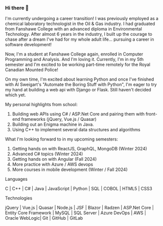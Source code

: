 ### Hi there 👋

<!--
**m-lynch91/m-lynch91** is a ✨ _special_ ✨ repository because its `README.md` (this file) appears on your GitHub profile.

Here are some ideas to get you started:

- 🔭 I’m currently working on ...
- 🌱 I’m currently learning ...
- 👯 I’m looking to collaborate on ...
- 🤔 I’m looking for help with ...
- 💬 Ask me about ...
- 📫 How to reach me: ...
- 😄 Pronouns: ...
- ⚡ Fun fact: ...
-->

I'm currently undergoing a career transition! I was previously employed as a chemical laboratory technologist in the Oil & Gas industry. I had graduated from Fanshawe College with an advanced diploma in Environmental Technology. After almost 6 years in the industry, I built up the courage to chase after a dream I've had for my whole adult life... pursuing a career in software development!

Now, I'm a student at Fanshawe College again, enrolled in Computer Programming and Analysis. And I'm loving it. Currently, I'm in my 5th semester and I'm excited to be working part-time remotely for the Royal Canadian Mounted Police!

On my own time, I'm excited about learning Python and once I've finished with Al Sweigart's "Automate the Boring Stuff with Python", I'm eager to try my hand at building a web api with Django or Flask. Still haven't decided which yet.

My personal highlights from school:
1. Building web APIs using C# / ASP.Net Core and pairing them with front-end frameworks (jQuery, Vue.js / Quasar)
2. Building out an Enigma machine in Java.
3. Using C++ to implement several data structures and algorithms

What I'm looking forward to in my upcoming semesters:
1. Getting hands on with ReactJS, GraphQL, MongoDB (Winter 2024)
2. Advanced C# topics (Winter 2024)
3. Getting hands on with Angular (Fall 2024)
4. More practice with Azure / AWS devops
5. More courses in mobile development (Winter / Fall 2024)

Languages

C | C++ | C# | Java | JavaScript | Python | SQL | COBOL | HTML5 | CSS3

Technologies

jQuery | Vue.js | Quasar | Node.js | JSF | Blazor | Radzen | ASP.Net Core | Entity Core Framework | MySQL | SQL Server | Azure DevOps | AWS | Oracle WebLogic| Git | GitHub | GitLab
